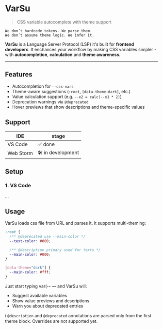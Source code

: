 # VarSu

> CSS variable autocomplete with theme support 

```
We don’t hardcode tokens. We parse them.
We don’t assume theme logic. We infer it.
```

**VarSu** is a Language Server Protocol (LSP) it's built for **frontend developers**.  It enchances your workflow by making CSS variables simpler - with **autocompletion**, **calculation** and **theme awareness**.

---

## Features

- Autocompletion for `--css-vars`
- Theme-aware suggestions (`:root`, `[data-theme-dark]`, etc.)
- Value calculation support (e.g. `--x2 = calc(--x1 * 2)`)
- Deprecation warnings via `@deprecated`
- Hover previews that show descriptions and theme-specific values

## Support

| IDE | stage | 
| --- | --- |
| VS Code | ✅ done |
| Web Storm | 🛠️ in development |

## Setup

### 1. VS Code

...

## Usage

VarSu loads css file from URL and parses it. It supports multi-theming:

```css
:root {
  /** @deprecated use --main-color */
  --text-color: #000;

  /** @description primary used for texts */
  --main-color: #000;
}

[data-theme="dark"] {
  --main-color: #fff;
}
```

Just start typing var(-- — and VarSu will:

- Suggest available variables
- Show value previews and descriptions
- Warn you about deprecated entries

ℹ️ `@description` and `@deprecated` annotations are parsed only from the first theme block. Overrides are not supported yet.
